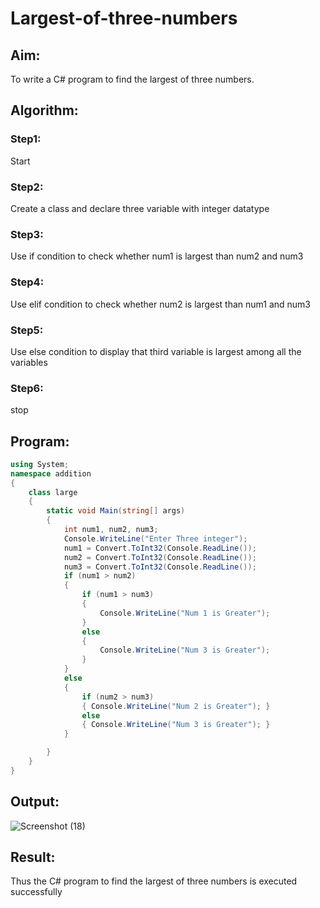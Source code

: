 # Largest-of-three-numbers
## Aim:
To write a C# program to find the largest of three numbers.

## Algorithm:
### Step1:
Start

### Step2:
Create a class and declare three variable with integer datatype

### Step3:
Use if condition to check whether num1 is largest than num2 and num3

### Step4:
Use elif condition to check whether num2 is largest than num1 and num3

### Step5:
Use else condition to display that third variable is largest among all the variables

### Step6:
stop

## Program:
```c#
using System;
namespace addition
{
    class large
    {
        static void Main(string[] args)
        {
            int num1, num2, num3;
            Console.WriteLine("Enter Three integer");
            num1 = Convert.ToInt32(Console.ReadLine());
            num2 = Convert.ToInt32(Console.ReadLine());
            num3 = Convert.ToInt32(Console.ReadLine());
            if (num1 > num2)
            {
                if (num1 > num3)
                {
                    Console.WriteLine("Num 1 is Greater");
                }
                else
                {
                    Console.WriteLine("Num 3 is Greater");
                }
            }
            else
            {
                if (num2 > num3)
                { Console.WriteLine("Num 2 is Greater"); }
                else
                { Console.WriteLine("Num 3 is Greater"); }
            }

        }
    }
}
```

## Output:
![Screenshot (18)](https://user-images.githubusercontent.com/75234807/164162229-87c692ea-a792-4d99-8b9d-95d9c6aa650e.png)

## Result:
Thus the C# program to find the largest of three numbers is executed successfully

